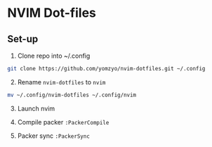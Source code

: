 # NVIM Dot-files

## Set-up

1. Clone repo into ~/.config

```bash
git clone https://github.com/yomzyo/nvim-dotfiles.git ~/.config
```

2. Rename `nvim-dotfiles` to `nvim`

```bash
mv ~/.config/nvim-dotfiles ~/.config/nvim
```

3. Launch nvim

4. Compile packer `:PackerCompile`

5. Packer sync `:PackerSync`
